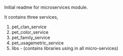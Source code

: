 Initial readme for microservices module.

It contains three services,
	
1. pet_clan_service
2. pet_color_service
3. pet_family_service
4. pet_usagemetric_service
5. libs - (contains libraries using in all micro-services)
